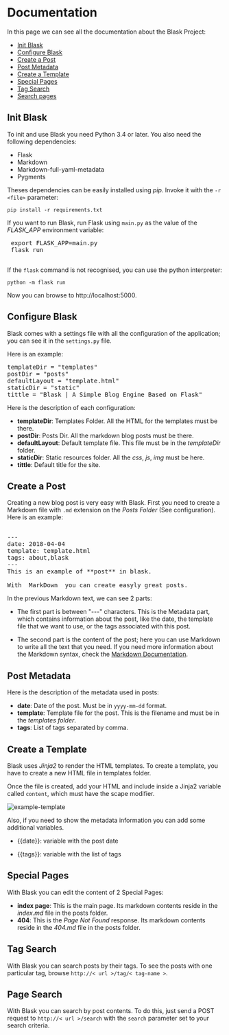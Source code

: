 # Documentation

In this page we can see all the documentation about the Blask Project:

* [Init Blask](#init-blask)
* [Configure Blask](#configure-blask)
* [Create a Post](#create-post)
* [Post Metadata](#post-metadata)
* [Create a Template](#create-template)
* [Special Pages](#special-pages)
* [Tag Search](#tag-search)
* [Search pages](#search-function)

## <a id="init-blask"></a>Init Blask

To init and use Blask you need Python 3.4 or later. You also need the following dependencies:

* Flask
* Markdown
* Markdown-full-yaml-metadata
* Pygments

Theses dependencies can be easily installed using _pip_. Invoke it with the `-r <file>` parameter:

```pip install -r requirements.txt```
 
If you want to run Blask, run Flask using `main.py` as the value of the _FLASK_APP_ environment variable:
 
 <pre>
 export FLASK_APP=main.py
 flask run
 </pre>
 
If the `flask` command is not recognised, you can use the python interpreter:
 
```python -m flask run```
 
Now you can browse to http://localhost:5000.
  
## <a id="configure-blask"></a>Configure Blask

Blask comes with a settings file with all the configuration of the application; you can see it in the `settings.py` file.

Here is an example:

<pre>
templateDir = "templates"
postDir = "posts"
defaultLayout = "template.html"
staticDir = "static"
tittle = "Blask | A Simple Blog Engine Based on Flask"
</pre>

Here is the description of each configuration:

* **templateDir**: Templates Folder. All the HTML for the templates must be there.
* **postDir**: Posts Dir. All the markdown blog posts must be there.
* **defaultLayout**: Default template file. This file must be in the _templateDir_ folder.
* **staticDir**: Static resources folder. All the _css_, _js_, _img_ must be here.
* **tittle**: Default title for the site.


## <a id="create-post"></a>Create a Post

Creating a new blog post is very easy with Blask. First you need to create a Markdown file with `.md` extension on the *Posts Folder* 
(See configuration). Here is an example:

<pre>

---
date: 2018-04-04
template: template.html
tags: about,blask
---
This is an example of **post** in blask.

With _MarkDown_ you can create easyly great posts.
</pre>

In the previous Markdown text, we can see 2 parts:

*  The first part is between "---" characters. This is the Metadata part, which contains information about the
post, like the date, the template file that we want to use, or the tags associated with this post.

* The second part is the content of the post; here you can use Markdown to write all the text that you need. If you need 
more information about the Markdown syntax, check the [Markdown Documentation](https://daringfireball.net/projects/markdown/syntax).

## <a id="post-metadata"></a>Post Metadata

Here is the description of the metadata used in posts:

* **date**: Date of the post. Must be in `yyyy-mm-dd` format.
* **template**: Template file for the post. This is the filename and must be in the _templates folder_.
* **tags**: List of tags separated by comma.

## <a id="create-template"></a>Create a Template

Blask uses _Jinja2_ to render the HTML templates. To create a template, you have to create a new HTML file in templates folder.

Once the file is created, add your HTML and include inside a Jinja2 variable called `content`, which must have the scape modifier.

![example-template](static/img/precodehtml.png)

Also, if you need to show the metadata information you can add some additional variables.

+ {{date}}: variable with the post date
* {{tags}}: variable with the list of tags

## <a id="special-pages"></a>Special Pages

With Blask you can edit the content of 2 Special Pages:

* **index page**: This is the main page. Its markdown contents reside in the _index.md_ file in the posts folder.
* **404**: This is the _Page Not Found_ response. Its markdown contents reside in the _404.md_ file in the posts folder.

## <a id="tag-search"></a>Tag Search

With Blask you can search posts by their tags. To see the posts with one particular tag, browse `http://< url >/tag/< tag-name >`.

## <a id="search-function"></a>Page Search

With Blask you can search by post contents. To do this, just send a POST request to `http://< url >/search` with the `search` parameter set to your search criteria.

